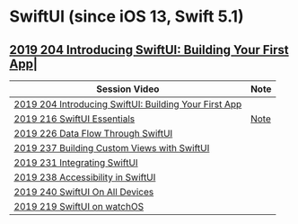 # SwiftUI (since iOS 13, Swift 5.1)


## [2019 204 Introducing SwiftUI: Building Your First App](https://developer.apple.com//videos/play/wwdc2019/204/)|


Session Video|Note
--|--
[2019 204 Introducing SwiftUI: Building Your First App](https://developer.apple.com//videos/play/wwdc2019/204/)|
[2019 216 SwiftUI Essentials](https://developer.apple.com//videos/play/wwdc2019/216/)|[Note](2019-216-swiftui-essentials.md)
[2019 226 Data Flow Through SwiftUI](https://developer.apple.com//videos/play/wwdc2019/226/)|
[2019 237 Building Custom Views with SwiftUI](https://developer.apple.com//videos/play/wwdc2019/237/)|
[2019 231 Integrating SwiftUI](https://developer.apple.com//videos/play/wwdc2019/231/)|
[2019 238 Accessibility in SwiftUI](https://developer.apple.com//videos/play/wwdc2019/238/)|
[2019 240 SwiftUI On All Devices](https://developer.apple.com//videos/play/wwdc2019/240/)|
[2019 219 SwiftUI on watchOS](https://developer.apple.com//videos/play/wwdc2019/219/)|
